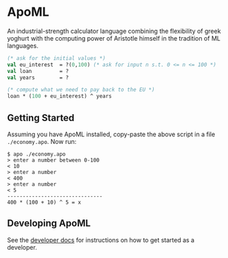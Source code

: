 # ApoML

An industrial-strength calculator language
combining the flexibility of greek yoghurt
with the computing power of Aristotle himself
in the tradition of ML languages.

```ocaml
(* ask for the initial values *)
val eu_interest  = ?(0,100) (* ask for input n s.t. 0 <= n <= 100 *)
val loan         = ?
val years        = ?

(* compute what we need to pay back to the EU *)
loan * (100 + eu_interest) ^ years
```

## Getting Started 

Assuming you have ApoML installed, copy-paste the above script
in a file `./economy.apo`. Now run:

```console
$ apo ./economy.apo
> enter a number between 0-100
< 10
> enter a number
< 400
> enter a number
< 5
-------------------------------
400 * (100 + 10) ^ 5 = x
```

## Developing ApoML

See the [developer docs](./dev.md) for instructions on how
to get started as a developer.
